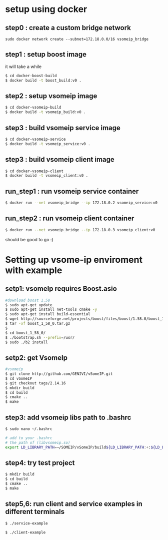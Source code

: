 # setup using docker

## step0 : create a custom bridge network
```
sudo docker network create --subnet=172.18.0.0/16 vsomeip_bridge
```

## step1 : setup boost image
it will take a while
```bash
$ cd docker-boost-build
$ docker build -t boost_build:v0 .
```

## step2 : setup vsomeip image
```bash
$ cd docker-vsomeip-build
$ docker build -t vsomeip_build:v0 .
```

## step3 : build vsomeip service image
```bash
$ cd docker-vsomeip-service
$ docker build -t vsomeip_service:v0 .
```

## step3 : build vsomeip client image
```bash
$ cd docker-vsomeip-client
$ docker build -t vsomeip_client:v0 .
```

## run_step1 : run vsomeip service container
```bash
$ docker run --net vsomeip_bridge --ip 172.18.0.2 vsomeip_service:v0
```

## run_step2 : run vsomeip client container
```bash
$ docker run --net vsomeip_bridge --ip 172.18.0.3 vsomeip_client:v0
```
should be good to go :)

# Setting up vsome-ip enviroment with example

## setp1: vsomeIp requires Boost.asio
```bash
#download boost 1.58
$ sudo apt-get update
$ sudo apt-get install net-tools cmake -y
$ sudo apt-get install build-essential
$ wget http://sourceforge.net/projects/boost/files/boost/1.58.0/boost_1_58_0.tar.gz
$ tar -xf boost_1_58_0.tar.gz
$
$ cd boost_1_58_0/
$ ./bootstrap.sh --prefix=/usr/
$ sudo ./b2 install
```

## setp2: get VsomeIp
```bash
#vsomeip
$ git clone http://github.com/GENIVI/vSomeIP.git
$ cd vSomeIP
$ git checkout tags/2.14.16
$ mkdir build
$ cd build
$ cmake ..
$ make
```
## step3: add vsomeip libs path to .bashrc
```bash
$ sudo nano ~/.bashrc
```
```bash
# add to your .bashrc
# the path of (libvsomeip.so)
export LD_LIBRARY_PATH=~/SOMEIP/vSomeIP/build${LD_LIBRARY_PATH:+:${LD_LIBRARY_PATH}}
```
## step4: try test project
```bash
$ mkdir build
$ cd build
$ cmake ..
$ make
```

## step5,6: run client and service examples in different terminals
```bash
$ ./service-example
```
```bash
$ ./client-example
```



